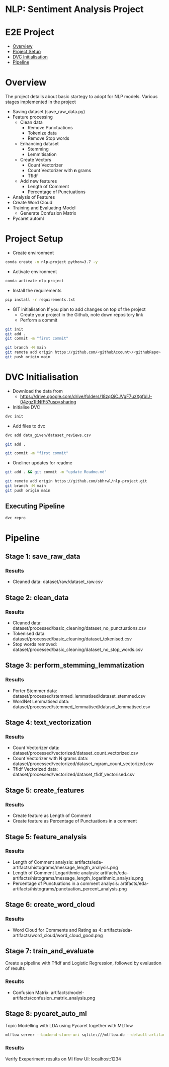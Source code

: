 # NLP: Sentiment Analysis Project

# E2E Project
* [Overview](#overview)
* [Project Setup](#project-setup)
* [DVC Initialisation](#dvc-initialisation)
* [Pipeline](#pipeline)

# Overview
The project details about basic startegy to adopt for NLP models.
Various stages implemented in the project
* Saving dataset (save_raw_data.py)
* Feature processing
  * Clean data
    * Remove Punctuations
    * Tokenize data
    * Remove Stop words
  * Enhancing dataset
    * Stemming
    * Lemmitisation
  * Create Vectors
    * Count Vectorizer
    * Count Vectorizer with **n** grams
    * TfIdf
  * Add new features
    * Length of Comment
    * Percentage of Punctuations
* Analysis of Features
* Create Word Cloud
* Training and Evaluating Model
  * Generate Confusion Matrix
* Pycaret automl

# Project Setup
* Create environment
```bash
conda create -n nlp-project python=3.7 -y
```
* Activate environment
```bash
conda activate nlp-project
```
* Install the requirements
```bash
pip install -r requirements.txt
```
* GIT initialisation
  If you plan to add changes on top of the project
  * Create your project in the Github, note down repository link
  * Perform a commit
```bash
git init
git add .
git commit -m "first commit"

git branch -M main
git remote add origin https://github.com/<githubAccount>/<githubRepo>
git push origin main
```

# DVC Initialisation
* Download the data from 
  * https://drive.google.com/drive/folders/18zqQiCJVgF7uzXgfbIJ-04zgz1ItNfF5?usp=sharing
* Initialise DVC
```bash
dvc init 
```
* Add files to dvc
```bash
dvc add data_given/dataset_reviews.csv
```
```bash
git add .
```
```bash
git commit -m "first commit"
```
* Oneliner updates  for readme
```bash
git add . && git commit -m "update Readme.md"
```
```bash
git remote add origin https://github.com/sbhrwl/nlp-project.git
git branch -M main
git push origin main
```
## Executing Pipeline
```bash
dvc repro
```

# Pipeline
## Stage 1: save_raw_data
### Results
* Cleaned data: dataset/raw/dataset_raw.csv

## Stage 2: clean_data
### Results
* Cleaned data: dataset/processed/basic_cleaning/dataset_no_punctuations.csv
* Tokenised data: dataset/processed/basic_cleaning/dataset_tokenised.csv
* Stop words removed: dataset/processed/basic_cleaning/dataset_no_stop_words.csv

## Stage 3: perform_stemming_lemmatization
### Results
* Porter Stemmer data: dataset/processed/stemmed_lemmatised/dataset_stemmed.csv
* WordNet Lemmatised data: dataset/processed/stemmed_lemmatised/dataset_lemmatised.csv

## Stage 4: text_vectorization
### Results
* Count Vectorizer data: dataset/processed/vectorized/dataset_count_vectorized.csv
* Count Vectorizer with N grams data: dataset/processed/vectorized/dataset_ngram_count_vectorized.csv
* TfIdf Vectorized data: dataset/processed/vectorized/dataset_tfidf_vectorised.csv

## Stage 5: create_features
### Results
* Create feature as Length of Comment
* Create feature as Percentage of Punctuations in a comment

## Stage 5: feature_analysis
### Results
* Length of Comment analysis: artifacts/eda-artifacts/histograms/message_length_analysis.png
* Length of Comment Logarithmic analysis: artifacts/eda-artifacts/histograms/message_length_logarithmic_analysis.png
* Percentage of Punctuations in a comment analysis: artifacts/eda-artifacts/histograms/punctuation_percent_analysis.png

## Stage 6: create_word_cloud
### Results
* Word Cloud for Comments and Rating as 4: artifacts/eda-artifacts/word_cloud/word_cloud_good.png

## Stage 7: train_and_evaluate
Create a pipeline with TfIdf and Logistic Regression, followed by evaluation of results
### Results
* Confusion Matrix: artifacts/model-artifacts/confusion_matrix_analysis.png

## Stage 8: pycaret_auto_ml
Topic Modelling with LDA using Pycaret together with MLflow
```bash
mlflow server --backend-store-uri sqlite:///mlflow.db --default-artifact-root ./artifacts/mlflow-artifacts --host 0.0.0.0 -p 1234
```
### Results
Verify Exeperiment results on Ml flow UI: localhost:1234
